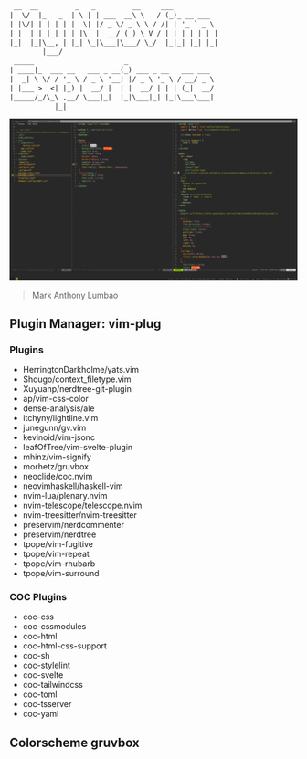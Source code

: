```
 __  __         _   _         __     ___
|  \/  |_   _  | \ | | ___  __\ \   / (_)_ __ ___
| |\/| | | | | |  \| |/ _ \/ _ \ \ / /| | '_ ` _ \
| |  | | |_| | | |\  |  __/ (_) \ V / | | | | | | |
|_|  |_|\__, | |_| \_|\___|\___/ \_/  |_|_| |_| |_|
        |___/
 _____                      _
| ____|_  ___ __   ___ _ __(_) ___ _ __   ___ ___
|  _| \ \/ / '_ \ / _ \ '__| |/ _ \ '_ \ / __/ _ \
| |___ >  <| |_) |  __/ |  | |  __/ | | | (_|  __/
|_____/_/\_\ .__/ \___|_|  |_|\___|_| |_|\___\___|
           |_|
```

![preview](./assets/preview.png)

> Mark Anthony Lumbao

## Plugin Manager: vim-plug

### Plugins

- HerringtonDarkholme/yats.vim
- Shougo/context_filetype.vim
- Xuyuanp/nerdtree-git-plugin
- ap/vim-css-color
- dense-analysis/ale
- itchyny/lightline.vim
- junegunn/gv.vim
- kevinoid/vim-jsonc
- leafOfTree/vim-svelte-plugin
- mhinz/vim-signify
- morhetz/gruvbox
- neoclide/coc.nvim
- neovimhaskell/haskell-vim
- nvim-lua/plenary.nvim
- nvim-telescope/telescope.nvim
- nvim-treesitter/nvim-treesitter
- preservim/nerdcommenter
- preservim/nerdtree
- tpope/vim-fugitive
- tpope/vim-repeat
- tpope/vim-rhubarb
- tpope/vim-surround

### COC Plugins

- coc-css
- coc-cssmodules
- coc-html
- coc-html-css-support
- coc-sh
- coc-stylelint
- coc-svelte
- coc-tailwindcss
- coc-toml
- coc-tsserver
- coc-yaml

## Colorscheme gruvbox
